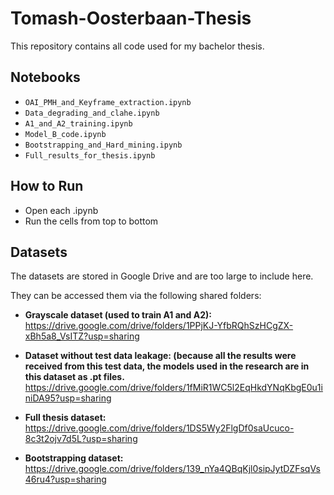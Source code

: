 # Tomash-Oosterbaan-Thesis
This repository contains all code used for my bachelor thesis.

## Notebooks

- `OAI_PMH_and_Keyframe_extraction.ipynb`
- `Data_degrading_and_clahe.ipynb`
- `A1_and_A2_training.ipynb`
- `Model_B_code.ipynb`
- `Bootstrapping_and_Hard_mining.ipynb`
- `Full_results_for_thesis.ipynb`

## How to Run

- Open each .ipynb
- Run the cells from top to bottom

## Datasets
The datasets are stored in Google Drive and are too large to include here.

They can be accessed them via the following shared folders:

- **Grayscale dataset (used to train A1 and A2):**  
  https://drive.google.com/drive/folders/1PPjKJ-YfbRQhSzHCgZX-xBh5a8_VsITZ?usp=sharing

- **Dataset without test data leakage: (because all the results were received from this test data, the models used in the research are in this dataset as .pt files.**  
  https://drive.google.com/drive/folders/1fMiR1WC5l2EqHkdYNqKbgE0u1iniDA95?usp=sharing

- **Full thesis dataset:**  
  https://drive.google.com/drive/folders/1DS5Wy2FlgDf0saUcuco-8c3t2ojv7d5L?usp=sharing

- **Bootstrapping dataset:**  
  https://drive.google.com/drive/folders/139_nYa4QBqKjl0sipJytDZFsqVs46ru4?usp=sharing
